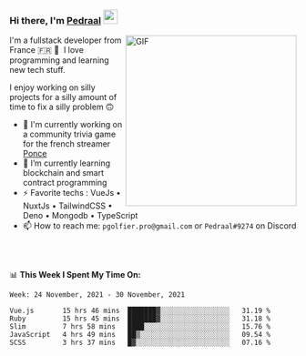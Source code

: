 ### Hi there, I'm <a href="https://pedraal.dev" target="_blank">Pedraal</a> <img src="https://media.giphy.com/media/hvRJCLFzcasrR4ia7z/giphy.gif" width="25px">
<img align="right" alt="GIF" src="https://pedraal.dev/avatar.png" width="300" height="300" />

I'm a fullstack developer from France 🇫🇷 🥖 &nbsp;I love programming and learning new
tech stuff.

I enjoy working on silly projects for a silly amount of time to fix a silly problem 🙃

- 🔭  I'm currently working on a community trivia game for the french streamer <a href="https://twitch.tv/ponce" target="_blank">Ponce</a>
- 🌱 I’m currently learning blockchain and smart contract programming
- ⚡ Favorite techs : VueJs &bull; NuxtJs &bull; TailwindCSS &bull; Deno &bull; Mongodb &bull; TypeScript
- 📫 How to reach me: `pgolfier.pro@gmail.com` or `Pedraal#9274` on Discord

<br>
<br>

📊 **This Week I Spent My Time On:**
<!--START_SECTION:waka-->
```text
Week: 24 November, 2021 - 30 November, 2021

Vue.js       15 hrs 46 mins  ███████▓░░░░░░░░░░░░░░░░░   31.19 % 
Ruby         15 hrs 45 mins  ███████▓░░░░░░░░░░░░░░░░░   31.18 % 
Slim         7 hrs 58 mins   ████░░░░░░░░░░░░░░░░░░░░░   15.76 % 
JavaScript   4 hrs 49 mins   ██▒░░░░░░░░░░░░░░░░░░░░░░   09.54 % 
SCSS         3 hrs 37 mins   █▓░░░░░░░░░░░░░░░░░░░░░░░   07.16 % 
```
<!--END_SECTION:waka-->
